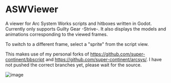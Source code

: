 # ASWViewer
A viewer for Arc System Works scripts and hitboxes written in Godot. Currently only supports Guilty Gear -Strive-. It also displays the models and animations corresponding to the viewed frames.

To switch to a different frame, select a "sprite" from the script view.

This makes use of my personal forks of https://github.com/super-continent/bbscript and https://github.com/super-continent/arcsys/. I have not pushed the correct branches yet, please wait for the source.

![image](https://user-images.githubusercontent.com/9942055/190925794-d4c3ed40-41c0-4a01-b6c3-c176ef82fe21.png)
